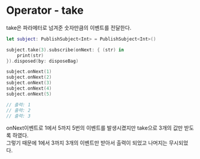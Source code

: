# Operator - take
take은 파라메터로 넘겨준 숫자만큼의 이벤트를 전달한다.  

```Swift
let subject: PublishSubject<Int> = PublishSubject<Int>()

subject.take(3).subscribe(onNext: { (str) in
    print(str)
}).disposed(by: disposeBag)

subject.onNext(1)
subject.onNext(2)
subject.onNext(3)
subject.onNext(4)
subject.onNext(5)

// 출력: 1
// 출력: 2
// 출력: 3
```
onNext이벤트로 1에서 5까지 5번의 이벤트를 발생시켰지만 take으로 3개의 값만 받도록 하였다.  
그렇기 때문에 1에서 3까지 3개의 이벤트만 받아서 출력이 되었고 나머지는 무시되었다.
